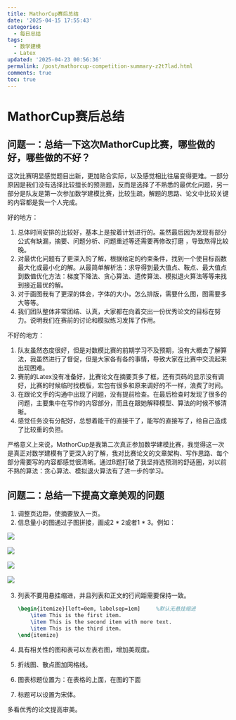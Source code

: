 ```yaml
---
title: MathorCup赛后总结
date: '2025-04-15 17:55:43'
categories:
  - 每日总结
tags:
  - 数学建模
  - Latex
updated: '2025-04-23 00:56:36'
permalink: /post/mathorcup-competition-summary-z2t7lad.html
comments: true
toc: true
---
```




# MathorCup赛后总结

## 问题一：总结一下这次MathorCup比赛，哪些做的好，哪些做的不好？

这次比赛明显感觉题目出新，更加贴合实际，以及感觉相比往届变得更难。一部分原因是我们没有选择比较擅长的预测题，反而是选择了不熟悉的最优化问题，另一部分是队友是第一次参加数学建模比赛，比较生疏，解题的思路、论文中比较关键的内容都是我一个人完成。

好的地方：

1. 总体时间安排的比较好，基本上是按着计划进行的。虽然最后因为发现有部分公式有缺漏，摘要、问题分析、问题重述等还需要再修改打磨 ，导致熬得比较晚。
2. 对最优化问题有了更深入的了解，根据给定的约束条件，找到一个使目标函数最大化或最小化的解。从最简单解析法：求导得到最大值点、鞍点、最大值点到数值优化方法：梯度下降法、贪心算法、遗传算法、模拟退火算法等等来找到接近最优的解。
3. 对于画图我有了更深的体会，字体的大小，怎么排版，需要什么图，图需要多大等等。
4. 我们团队整体非常团结、认真，大家都在向着交出一份优秀论文的目标在努力。说明我们在赛前的讨论和模拟练习发挥了作用。

不好的地方：

1. 队友虽然态度很好，但是对数模比赛的前期学习不及预期，没有大概去了解算法，我虽然进行了督促，但是大家各有各的事情，导致大家在比赛中交流起来出现困难。
2. 赛前的Latex没有准备好，比赛论文在摘要页多了框，还有页码的显示没有调好，比赛的时候临时找模版，宏包有很多和原来调好的不一样，浪费了时间。
3. 在跟论文手的沟通中出现了问题，没有提前检查。在最后检查时发现了很多的问题，主要集中在写作的内容部分，而且在跟她解释模型、算法的时候不够清晰。
4. 感觉任务没有分配好，总想着能干的直接干了，能写的直接写了，给自己造成了比较重的负担。

严格意义上来说，MathorCup是我第二次真正参加数学建模比赛，我觉得这一次是真正对数学建模有了更深入的了解，我对比赛论文的文章架构、写作思路、每个部分需要写的内容都感觉很清晰。通过B题打破了我坚持选预测的舒适圈，对以前不熟的算法：贪心算法、模拟退火算法有了进一步的学习。

## 问题二：总结一下提高文章美观的问题

1. 调整页边距，使摘要放入一页。
2. 信息量小的图通过子图拼接，画成2 * 2或者1 * 3。例如：

![](https://mysynotebook.oss-cn-hongkong.aliyuncs.com/img/%E5%B1%8F%E5%B9%95%E6%88%AA%E5%9B%BE%202025-04-23%20003451.png)​

![](https://mysynotebook.oss-cn-hongkong.aliyuncs.com/img/%E5%B1%8F%E5%B9%95%E6%88%AA%E5%9B%BE%202025-04-23%20003502.png)​

![](https://mysynotebook.oss-cn-hongkong.aliyuncs.com/img/%E5%B1%8F%E5%B9%95%E6%88%AA%E5%9B%BE%202025-04-23%20003512.png)​

![](https://mysynotebook.oss-cn-hongkong.aliyuncs.com/img/%E5%B1%8F%E5%B9%95%E6%88%AA%E5%9B%BE%202025-04-23%20003524.png)​

3. 列表不要用悬挂缩进，并且列表和正文的行间距需要保持一致。

    ```Latex
    \begin{itemize}[left=0em, labelsep=1em]     %默认无悬挂缩进
        \item This is the first item.
        \item This is the second item with more text. 
        \item This is the third item.
    \end{itemize}
    ```

4. 具有相关性的图和表可以左表右图，增加美观度。
5. 折线图、散点图加网格线。
6. 图表标题位置为：在表格的上面，在图的下面
7. 标题可以设置为宋体。

多看优秀的论文提高审美。

‍

‍

‍
